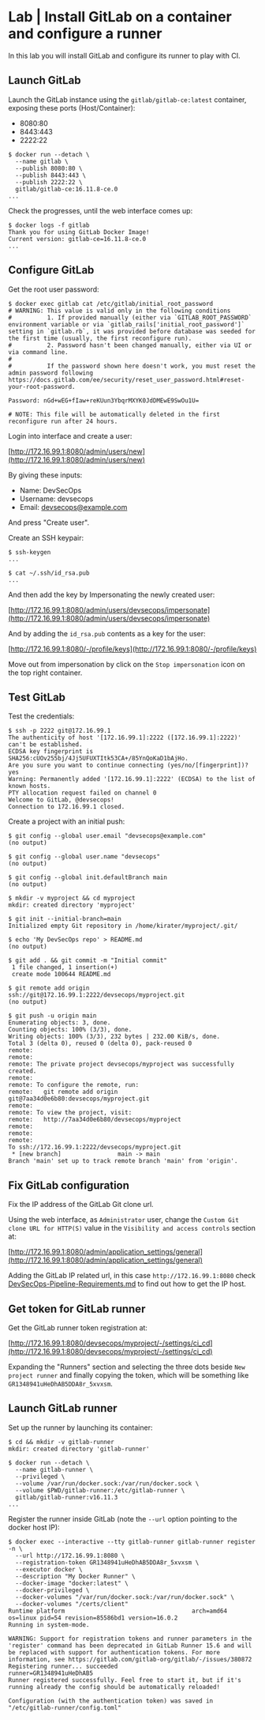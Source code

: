 # Lab | Install GitLab on a container and configure a runner

In this lab you will install GitLab and configure its runner to play with CI.

## Launch GitLab

Launch the GitLab instance using the `gitlab/gitlab-ce:latest` container,
exposing these ports (Host/Container):

- 8080:80
- 8443:443
- 2222:22

```console
$ docker run --detach \
  --name gitlab \
  --publish 8080:80 \
  --publish 8443:443 \
  --publish 2222:22 \
  gitlab/gitlab-ce:16.11.8-ce.0
...
```

Check the progresses, until the web interface comes up:

```console
$ docker logs -f gitlab
Thank you for using GitLab Docker Image!
Current version: gitlab-ce=16.11.8-ce.0
...
```

## Configure GitLab

Get the root user password:

```console
$ docker exec gitlab cat /etc/gitlab/initial_root_password
# WARNING: This value is valid only in the following conditions
#          1. If provided manually (either via `GITLAB_ROOT_PASSWORD` environment variable or via `gitlab_rails['initial_root_password']` setting in `gitlab.rb`, it was provided before database was seeded for the first time (usually, the first reconfigure run).
#          2. Password hasn't been changed manually, either via UI or via command line.
#
#          If the password shown here doesn't work, you must reset the admin password following https://docs.gitlab.com/ee/security/reset_user_password.html#reset-your-root-password.

Password: nGd+wEG+fIaw+reKUun3YbqrMXYK0JdDMEwE9SwOu1U=

# NOTE: This file will be automatically deleted in the first reconfigure run after 24 hours.
```

Login into interface and create a user:

[http://172.16.99.1:8080/admin/users/new](http://172.16.99.1:8080/admin/users/new)

By giving these inputs:

- Name: DevSecOps
- Username: devsecops
- Email: devsecops@example.com

And press "Create user".

Create an SSH keypair:

```console
$ ssh-keygen
...

$ cat ~/.ssh/id_rsa.pub
...
```

And then add the key by Impersonating the newly created user:

[http://172.16.99.1:8080/admin/users/devsecops/impersonate](http://172.16.99.1:8080/admin/users/devsecops/impersonate)

And by adding the `id_rsa.pub` contents as a key for the user:

[http://172.16.99.1:8080/-/profile/keys](http://172.16.99.1:8080/-/profile/keys)

Move out from impersonation by click on the `Stop impersonation` icon on the
top right container.

## Test GitLab

Test the credentials:

```console
$ ssh -p 2222 git@172.16.99.1
The authenticity of host '[172.16.99.1]:2222 ([172.16.99.1]:2222)' can't be established.
ECDSA key fingerprint is SHA256:cUOv255bj/4Jj5UFUXTItk53CA+/85YnQoKaD1bAjHo.
Are you sure you want to continue connecting (yes/no/[fingerprint])? yes
Warning: Permanently added '[172.16.99.1]:2222' (ECDSA) to the list of known hosts.
PTY allocation request failed on channel 0
Welcome to GitLab, @devsecops!
Connection to 172.16.99.1 closed.
```

Create a project with an initial push:

```console
$ git config --global user.email "devsecops@example.com"
(no output)

$ git config --global user.name "devsecops"
(no output)

$ git config --global init.defaultBranch main
(no output)

$ mkdir -v myproject && cd myproject
mkdir: created directory 'myproject'

$ git init --initial-branch=main
Initialized empty Git repository in /home/kirater/myproject/.git/

$ echo 'My DevSecOps repo' > README.md
(no output)

$ git add . && git commit -m "Initial commit"
 1 file changed, 1 insertion(+)
 create mode 100644 README.md

$ git remote add origin ssh://git@172.16.99.1:2222/devsecops/myproject.git
(no output)

$ git push -u origin main
Enumerating objects: 3, done.
Counting objects: 100% (3/3), done.
Writing objects: 100% (3/3), 232 bytes | 232.00 KiB/s, done.
Total 3 (delta 0), reused 0 (delta 0), pack-reused 0
remote:
remote:
remote: The private project devsecops/myproject was successfully created.
remote:
remote: To configure the remote, run:
remote:   git remote add origin git@7aa34d0e6b80:devsecops/myproject.git
remote:
remote: To view the project, visit:
remote:   http://7aa34d0e6b80/devsecops/myproject
remote:
remote:
remote:
To ssh://172.16.99.1:2222/devsecops/myproject.git
 * [new branch]                main -> main
Branch 'main' set up to track remote branch 'main' from 'origin'.
```

## Fix GitLab configuration

Fix the IP address of the GitLab Git clone url.

Using the web interface, as `Administrator` user, change the `Custom Git clone
URL for HTTP(S)` value in the `Visibility and access controls` section at:

[http://172.16.99.1:8080/admin/application_settings/general](http://172.16.99.1:8080/admin/application_settings/general)

Adding the GitLab IP related url, in this case `http://172.16.99.1:8080`
check [DevSecOps-Pipeline-Requirements.md](DevSecOps-Pipeline-Requirements.md)
to find out how to get the IP host.

## Get token for GitLab runner

Get the GitLab runner token registration at:

[http://172.16.99.1:8080/devsecops/myproject/-/settings/ci_cd](http://172.16.99.1:8080/devsecops/myproject/-/settings/ci_cd)

Expanding the "Runners" section and selecting the three dots beside `New
project runner` and finally copying the token, which will be something like
`GR1348941uHeDhAB5DDA8r_5xvxsm`.

## Launch GitLab runner

Set up the runner by launching its container:

```console
$ cd && mkdir -v gitlab-runner
mkdir: created directory 'gitlab-runner'

$ docker run --detach \
  --name gitlab-runner \
  --privileged \
  --volume /var/run/docker.sock:/var/run/docker.sock \
  --volume $PWD/gitlab-runner:/etc/gitlab-runner \
  gitlab/gitlab-runner:v16.11.3
...
```

Register the runner inside GitLab (note the `--url` option pointing to the
docker host IP):

```console
$ docker exec --interactive --tty gitlab-runner gitlab-runner register -n \
  --url http://172.16.99.1:8080 \
  --registration-token GR1348941uHeDhAB5DDA8r_5xvxsm \
  --executor docker \
  --description "My Docker Runner" \
  --docker-image "docker:latest" \
  --docker-privileged \
  --docker-volumes "/var/run/docker.sock:/var/run/docker.sock" \
  --docker-volumes "/certs/client"
Runtime platform                                    arch=amd64 os=linux pid=54 revision=85586bd1 version=16.0.2
Running in system-mode.

WARNING: Support for registration tokens and runner parameters in the 'register' command has been deprecated in GitLab Runner 15.6 and will be replaced with support for authentication tokens. For more information, see https://gitlab.com/gitlab-org/gitlab/-/issues/380872
Registering runner... succeeded                     runner=GR1348941uHeDhAB5
Runner registered successfully. Feel free to start it, but if it's running already the config should be automatically reloaded!

Configuration (with the authentication token) was saved in "/etc/gitlab-runner/config.toml"
```
